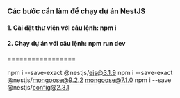 ### Các bước cần làm để chạy dự án NestJS
#### 1. Cài đặt thư viện với câu lệnh: npm i
#### 2. Chạy dự án với câu lệnh: npm run dev
=================

npm i --save-exact @nestjs/ejs@3.1.9
npm i --save-exact @nestjs/mongoose@9.2.2 mongoose@7.1.0
npm i --save @nestjs/config@2.3.1